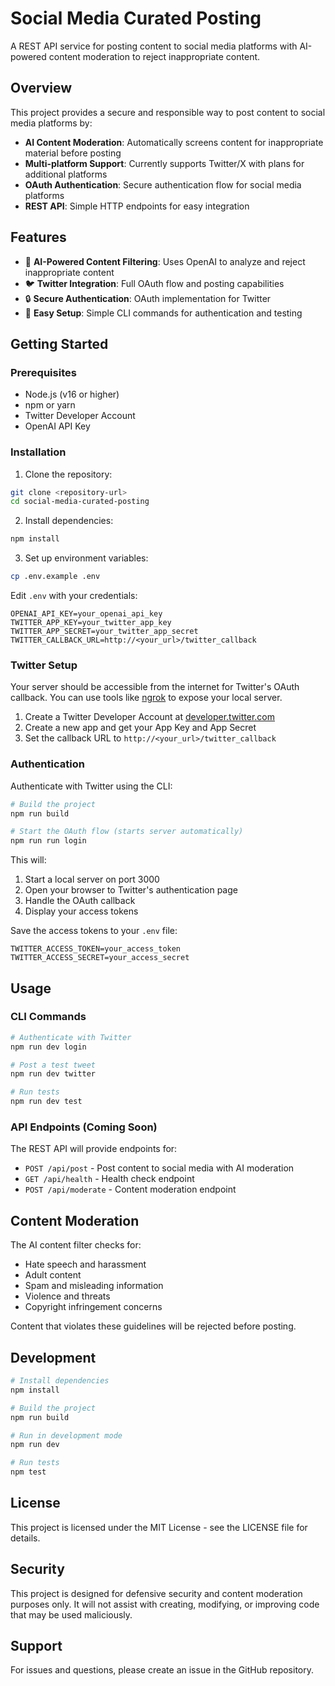 # Social Media Curated Posting

A REST API service for posting content to social media platforms with AI-powered content moderation to reject inappropriate content.

## Overview

This project provides a secure and responsible way to post content to social media platforms by:
- **AI Content Moderation**: Automatically screens content for inappropriate material before posting
- **Multi-platform Support**: Currently supports Twitter/X with plans for additional platforms
- **OAuth Authentication**: Secure authentication flow for social media platforms
- **REST API**: Simple HTTP endpoints for easy integration

## Features

- 🤖 **AI-Powered Content Filtering**: Uses OpenAI to analyze and reject inappropriate content
- 🐦 **Twitter Integration**: Full OAuth flow and posting capabilities
- 🔒 **Secure Authentication**: OAuth implementation for Twitter
- 🚀 **Easy Setup**: Simple CLI commands for authentication and testing

## Getting Started

### Prerequisites

- Node.js (v16 or higher)
- npm or yarn
- Twitter Developer Account
- OpenAI API Key

### Installation

1. Clone the repository:
```bash
git clone <repository-url>
cd social-media-curated-posting
```

2. Install dependencies:
```bash
npm install
```

3. Set up environment variables:
```bash
cp .env.example .env
```

Edit `.env` with your credentials:
```env
OPENAI_API_KEY=your_openai_api_key
TWITTER_APP_KEY=your_twitter_app_key
TWITTER_APP_SECRET=your_twitter_app_secret
TWITTER_CALLBACK_URL=http://<your_url>/twitter_callback
```

### Twitter Setup

Your server should be accessible from the internet for Twitter's OAuth callback. You can use tools like [ngrok](https://ngrok.com) to expose your local server.

1. Create a Twitter Developer Account at [developer.twitter.com](https://developer.twitter.com)
2. Create a new app and get your App Key and App Secret
3. Set the callback URL to `http://<your_url>/twitter_callback`

### Authentication

Authenticate with Twitter using the CLI:

```bash
# Build the project
npm run build

# Start the OAuth flow (starts server automatically)
npm run run login
```

This will:
1. Start a local server on port 3000
2. Open your browser to Twitter's authentication page
3. Handle the OAuth callback
4. Display your access tokens

Save the access tokens to your `.env` file:
```env
TWITTER_ACCESS_TOKEN=your_access_token
TWITTER_ACCESS_SECRET=your_access_secret
```

## Usage

### CLI Commands

```bash
# Authenticate with Twitter
npm run dev login

# Post a test tweet
npm run dev twitter

# Run tests
npm run dev test
```

### API Endpoints (Coming Soon)

The REST API will provide endpoints for:
- `POST /api/post` - Post content to social media with AI moderation
- `GET /api/health` - Health check endpoint
- `POST /api/moderate` - Content moderation endpoint

## Content Moderation

The AI content filter checks for:
- Hate speech and harassment
- Adult content
- Spam and misleading information
- Violence and threats
- Copyright infringement concerns

Content that violates these guidelines will be rejected before posting.

## Development

```bash
# Install dependencies
npm install

# Build the project
npm run build

# Run in development mode
npm run dev

# Run tests
npm test
```

## License

This project is licensed under the MIT License - see the LICENSE file for details.

## Security

This project is designed for defensive security and content moderation purposes only. It will not assist with creating, modifying, or improving code that may be used maliciously.

## Support

For issues and questions, please create an issue in the GitHub repository.